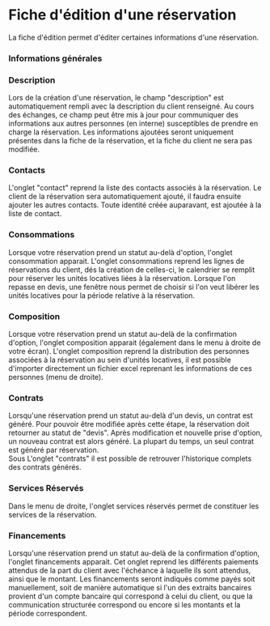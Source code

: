 # Fiche d'édition d'une réservation

La fiche d'édition permet d'éditer certaines informations d'une réservation.


### Informations générales


### Description
Lors de la création d'une réservation, le champ "description" est automatiquement rempli avec la description du client renseigné. Au cours des échanges, ce champ peut être mis à jour pour communiquer des informations aux autres personnes (en interne) susceptibles de prendre en charge la réservation.
Les informations ajoutées seront uniquement présentes dans la fiche de la réservation, et la fiche du client ne sera pas modifiée.

### Contacts
L'onglet "contact" reprend la liste des contacts associés à la réservation.
Le client de la réservation sera automatiquement ajouté, il faudra ensuite ajouter les autres contacts.
Toute identité créée auparavant, est ajoutée à la liste de contact.

### Consommations
Lorsque votre réservation prend un statut au-delà d'option, l'onglet consommation apparait.
L'onglet consommations reprend les lignes de réservations du client, dés la création de celles-ci, le calendrier se remplit pour réserver les unités locatives liées à la réservation.
Lorsque l'on repasse en devis, une fenêtre nous permet de choisir si l'on veut libérer les unités locatives pour la période relative à la réservation. 

### Composition
Lorsque votre réservation prend un statut au-delà de la confirmation d'option, l'onglet composition apparait (également dans le menu à droite de votre écran).
L'onglet composition reprend la distribution des personnes associées à la réservation au sein d'unités locatives, il est possible d'importer directement un fichier excel reprenant les informations de ces personnes (menu de droite).
 
### Contrats
Lorsqu'une réservation prend un statut au-delà d'un devis, un contrat est généré.
Pour pouvoir être modifiée après cette étape, la réservation doit retourner au statut de "devis". 
Après modification et nouvelle prise d'option, un nouveau contrat est alors généré.
La plupart du temps, un seul contrat est généré par réservation.  
Sous L'onglet "contrats" il est possible de retrouver l'historique complets des contrats générés.

### Services Réservés
Dans le menu de droite, l'onglet services réservés permet de constituer les services de la réservation. 

### Financements
Lorsqu'une réservation prend un statut au-delà de la confirmation d'option, l'onglet financements apparait.
Cet onglet reprend les différents paiements attendus de la part du client avec l'échéance à laquelle ils sont attendus, ainsi que le montant. 
Les financements seront indiqués comme payés soit manuellement, soit de manière automatique si l'un des extraits bancaires provient d'un compte bancaire qui correspond à celui du client, ou que la communication structurée correspond ou encore si les montants et la période correspondent.


